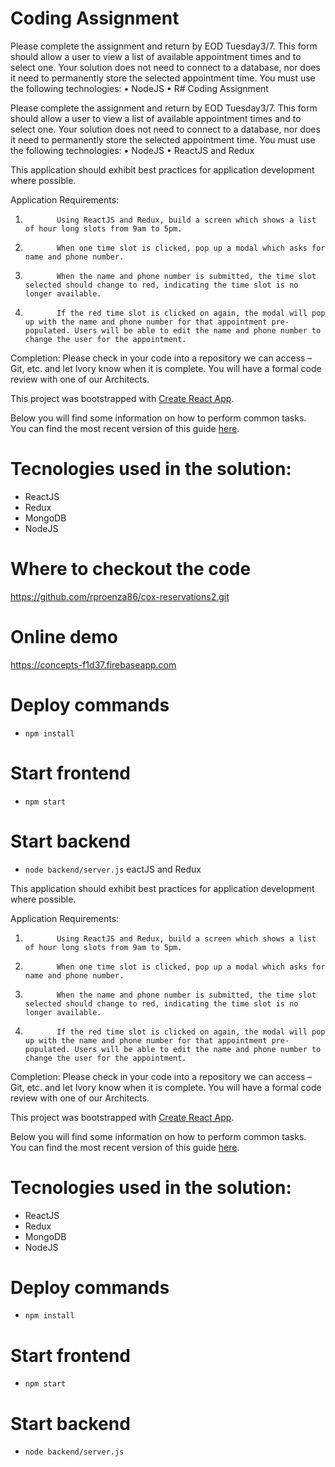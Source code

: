 # Coding Assignment

Please complete the assignment and return by EOD Tuesday3/7. This form should allow a user to view a list of available appointment times and to select one. Your solution does not need to connect to a database, nor does it need to permanently store the selected appointment time. You must use the following technologies:
•             NodeJS
•             R# Coding Assignment

Please complete the assignment and return by EOD Tuesday3/7. This form should allow a user to view a list of available appointment times and to select one. Your solution does not need to connect to a database, nor does it need to permanently store the selected appointment time. You must use the following technologies:
•             NodeJS
•             ReactJS and Redux

This application should exhibit best practices for application development where possible.

Application Requirements:
1.            Using ReactJS and Redux, build a screen which shows a list of hour long slots from 9am to 5pm.
2.            When one time slot is clicked, pop up a modal which asks for name and phone number.
3.            When the name and phone number is submitted, the time slot selected should change to red, indicating the time slot is no longer available.
4.            If the red time slot is clicked on again, the modal will pop up with the name and phone number for that appointment pre-populated. Users will be able to edit the name and phone number to change the user for the appointment.

Completion:
Please check in your code into a repository we can access – Git, etc. and let Ivory know when it is complete. You will have a formal code review with one of our Architects.

This project was bootstrapped with [Create React App](https://github.com/facebookincubator/create-react-app).

Below you will find some information on how to perform common tasks.<br>
You can find the most recent version of this guide [here](https://github.com/facebookincubator/create-react-app/blob/master/packages/react-scripts/template/README.md).

# Tecnologies used in the solution:
* ReactJS
* Redux
* MongoDB
* NodeJS

# Where to checkout the code
https://github.com/rproenza86/cox-reservations2.git

# Online demo
https://concepts-f1d37.firebaseapp.com

# Deploy commands
* `npm install`

# Start frontend 
* `npm start`

# Start backend 
* `node backend/server.js`
eactJS and Redux

This application should exhibit best practices for application development where possible.

Application Requirements:
1.            Using ReactJS and Redux, build a screen which shows a list of hour long slots from 9am to 5pm.
2.            When one time slot is clicked, pop up a modal which asks for name and phone number.
3.            When the name and phone number is submitted, the time slot selected should change to red, indicating the time slot is no longer available.
4.            If the red time slot is clicked on again, the modal will pop up with the name and phone number for that appointment pre-populated. Users will be able to edit the name and phone number to change the user for the appointment.

Completion:
Please check in your code into a repository we can access – Git, etc. and let Ivory know when it is complete. You will have a formal code review with one of our Architects.

This project was bootstrapped with [Create React App](https://github.com/facebookincubator/create-react-app).

Below you will find some information on how to perform common tasks.<br>
You can find the most recent version of this guide [here](https://github.com/facebookincubator/create-react-app/blob/master/packages/react-scripts/template/README.md).

# Tecnologies used in the solution:
* ReactJS
* Redux
* MongoDB
* NodeJS


# Deploy commands
* `npm install`

# Start frontend 
* `npm start`

# Start backend 
* `node backend/server.js`
